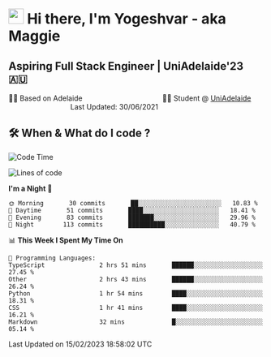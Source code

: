 <h1><img src="https://emojis.slackmojis.com/emojis/images/1531849430/4246/blob-sunglasses.gif?1531849430" width="30"/> Hi there, I'm Yogeshvar - aka Maggie</h1>

## Aspiring Full Stack Engineer | UniAdelaide'23 🇦🇺  
🏂🏻  Based on Adelaide &nbsp;&nbsp;&nbsp;&nbsp;&nbsp;&nbsp;&nbsp;&nbsp;&nbsp;&nbsp;&nbsp;&nbsp;&nbsp;&nbsp;&nbsp;&nbsp;&nbsp;&nbsp;&nbsp;&nbsp;&nbsp;&nbsp;&nbsp;&nbsp;&nbsp;&nbsp;&nbsp;&nbsp;&nbsp;&nbsp;&nbsp;&nbsp;&nbsp;&nbsp;&nbsp;&nbsp;&nbsp;&nbsp;&nbsp;👨‍💻 Student @ [UniAdelaide](https://www.adelaide.edu.au)   &nbsp;&nbsp;&nbsp;&nbsp;&nbsp;&nbsp;&nbsp;&nbsp;&nbsp;&nbsp;&nbsp;&nbsp;&nbsp;&nbsp;&nbsp;&nbsp;&nbsp;&nbsp;&nbsp;&nbsp;&nbsp;&nbsp;&nbsp;&nbsp;&nbsp;&nbsp;&nbsp;&nbsp;&nbsp;&nbsp;&nbsp;Last Updated: 30/06/2021

## 🛠 When & What do I code ?  

<!--START_SECTION:waka-->
![Code Time](http://img.shields.io/badge/Code%20Time-1%2C933%20hrs%2059%20mins-blue)

![Lines of code](https://img.shields.io/badge/From%20Hello%20World%20I%27ve%20Written-2%20Million%20lines%20of%20code-blue)

**I'm a Night 🦉** 

```text
🌞 Morning       30 commits       ██░░░░░░░░░░░░░░░░░░░░░░░   10.83 % 
🌆 Daytime       51 commits       ████░░░░░░░░░░░░░░░░░░░░░   18.41 % 
🌃 Evening       83 commits       ███████░░░░░░░░░░░░░░░░░░   29.96 % 
🌙 Night        113 commits       ██████████░░░░░░░░░░░░░░░   40.79 % 

```


📊 **This Week I Spent My Time On** 

```text
💬 Programming Languages: 
TypeScript               2 hrs 51 mins       ██████░░░░░░░░░░░░░░░░░░░   27.45 % 
Other                    2 hrs 43 mins       ██████░░░░░░░░░░░░░░░░░░░   26.24 % 
Python                   1 hr 54 mins        ████░░░░░░░░░░░░░░░░░░░░░   18.31 % 
CSS                      1 hr 41 mins        ████░░░░░░░░░░░░░░░░░░░░░   16.21 % 
Markdown                 32 mins             █░░░░░░░░░░░░░░░░░░░░░░░░   05.14 % 

```


 Last Updated on 15/02/2023 18:58:02 UTC
<!--END_SECTION:waka-->
